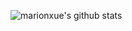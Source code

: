 ![marionxue's github stats](https://github-readme-stats.vercel.app/api?username=wen1014&theme=radical) 

